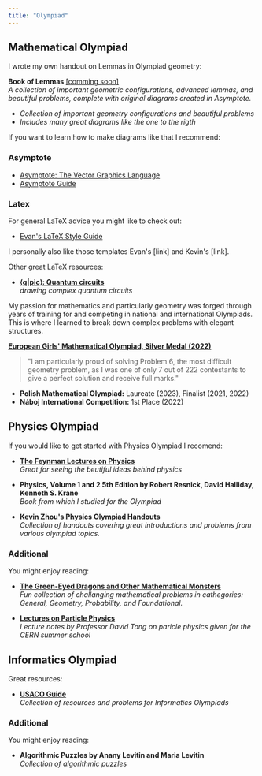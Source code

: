 ```yaml
---
title: "Olympiad"
---
```


<div id="olympiad-math">

## Mathematical Olympiad

I wrote my own handout on Lemmas in Olympiad geometry:

<!-- <strong><a href="/olympiad/book_2.pdf" onclick="gtag('event', 'pdf_download', {'pdf_url': this.href});" target="_blank">Book of Lemmas</a></strong> -->


**Book of Lemmas** [[comming soon]]() 
<br>*A collection of important geometric configurations, advanced lemmas, and beautiful problems, complete with original diagrams created in Asymptote.*
*  *Collection of important geometry configurations and beautiful problems*
*   *Includes many great diagrams like the one to the rigth*
<!-- *   *Includes problems on non-inertial frames.*
*   *Detailed solutions are provided.* -->

If you want to learn how to make diagrams like that I recommend:

### Asymptote
* [Asymptote: The Vector Graphics Language](https://asymptote.sourceforge.io/index.html)
* [Asymptote Guide](https://web.evanchen.cc/asyguide.html)

### Latex 
For general LaTeX advice you might like to check out:

* [Evan's LaTeX Style Guide](https://web.evanchen.cc/latex-style-guide.html)

I personally also like those templates Evan's [link] and Kevin's [link].

Other great LaTeX resources:

* **[⟨q|pic⟩: Quantum circuits](https://github.com/qpic/qpic)** 
<br>*drawing complex quantum circuits*

My passion for mathematics and particularly geometry was forged through years of training for and competing in national and international Olympiads. 
This is where I learned to break down complex problems with elegant structures.


<div class="achievement-box">
  <div class="achievement-title">
    <i class="fas fa-medal"></i> 
    <strong><a href="https://www.egmo.org/people/person2081/" onclick="gtag('event', 'pdf_download', {'pdf_url': this.href});" target="_blank">European Girls' Mathematical Olympiad, Silver Medal (2022)</a></strong>
  </div>
  <div class="achievement-detail">
  <blockquote>"I am particularly proud of solving Problem 6, the most difficult geometry problem,
  as I was one of only 7 out of 222 contestants to give a perfect solution and receive full marks."</blockquote>
  </div>
</div>

*   **Polish Mathematical Olympiad:** Laureate (2023), Finalist (2021, 2022)
*   **Náboj International Competition:** 1st Place (2022)
</div>

<div id="olympiad-physics">

## Physics Olympiad

If you would like to get started with Physics Olympiad 
I recomend:

* **[The Feynman Lectures on Physics](https://www.feynmanlectures.caltech.edu/)**
<br>*Great for seeing the beutiful ideas behind physics*

* **Physics, Volume 1 and 2 5th Edition by Robert Resnick, David Halliday, Kenneth S. Krane**
<br>*Book from which I studied for the Olympiad*


* **[Kevin Zhou's Physics Olympiad Handouts](https://knzhou.github.io/#physics-olympiad-handouts)** 
<br>*Collection of handouts 
covering great introductions and problems 
from various olympiad topics.*
<!-- *   *Covers Lagrangian and Hamiltonian mechanics.*
*   *Includes problems on non-inertial frames.*
*   *Detailed solutions are provided.* -->
<!-- [[pdf]](/olympiad/mechanics-problems.pdf) -->

<!-- My olympiads:
*   **Polish Physics Olympiad:** Finalist (2023) -->

### Additional

You might enjoy reading:

* **[The Green-Eyed Dragons and Other Mathematical Monsters](https://davidmorin.physics.fas.harvard.edu/books/green-eyed-dragons/)** 
<br>*Fun collection of 
challanging mathematical 
problems in cathegories: General, Geometry, Probability, and Foundational.*

* **[Lectures on Particle Physics](https://www.damtp.cam.ac.uk/user/tong/particle.html)** 
<br>*Lecture notes by Professor David Tong 
on paricle physics given for the CERN summer school*
</div>


<!-- **[Classical Mechanics Problem Set](/olympiad/mechanics-problems.pdf)** [[pdf]](/olympiad/mechanics-problems.pdf)
<br>*A collection of challenging problems for the IPhO.*
*   *Covers Lagrangian and Hamiltonian mechanics.*
*   *Includes problems on non-inertial frames.*
*   *Detailed solutions are provided.*

**[Geometry in Electromagnetism](https://www.example-link.com/em-geometry)** [[external link]](https://www.example-link.com/em-geometry)
<br>*Notes on the geometric interpretation of Maxwell's equations.*
*   *Focuses on differential forms.*
*   *Connects to concepts in general relativity.* -->

<!-- {{< staticref "writing/sth.pdf" "newtab" >}} **Pdf static** {{< /staticref >}}
<br>*sth about it*

**[Link to sth](url)**
<br>*sth more* -->

<div id="olympiad-informatics">

## Informatics Olympiad

Great resources:

* **[USACO Guide](https://usaco.guide/dashboard)** 
<br>*Collection of resources and problems for Informatics Olympiads*

### Additional

You might enjoy reading:

* **Algorithmic Puzzles
by Anany Levitin and Maria Levitin** 
<br>*Collection of algorithmic puzzles*
</div>
